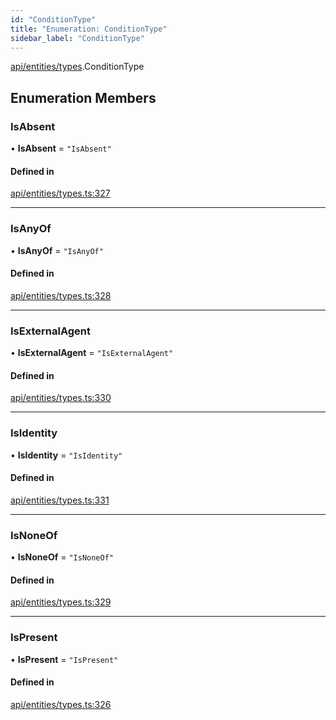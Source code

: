 ```yaml
---
id: "ConditionType"
title: "Enumeration: ConditionType"
sidebar_label: "ConditionType"
---
```


[api/entities/types](../../../../../modules/API/Entities/Types/Types.md).ConditionType

## Enumeration Members

### IsAbsent

• **IsAbsent** = ``"IsAbsent"``

#### Defined in

[api/entities/types.ts:327](https://github.com/PolymeshAssociation/polymesh-sdk/blob/5b946f904/src/api/entities/types.ts#L327)

___

### IsAnyOf

• **IsAnyOf** = ``"IsAnyOf"``

#### Defined in

[api/entities/types.ts:328](https://github.com/PolymeshAssociation/polymesh-sdk/blob/5b946f904/src/api/entities/types.ts#L328)

___

### IsExternalAgent

• **IsExternalAgent** = ``"IsExternalAgent"``

#### Defined in

[api/entities/types.ts:330](https://github.com/PolymeshAssociation/polymesh-sdk/blob/5b946f904/src/api/entities/types.ts#L330)

___

### IsIdentity

• **IsIdentity** = ``"IsIdentity"``

#### Defined in

[api/entities/types.ts:331](https://github.com/PolymeshAssociation/polymesh-sdk/blob/5b946f904/src/api/entities/types.ts#L331)

___

### IsNoneOf

• **IsNoneOf** = ``"IsNoneOf"``

#### Defined in

[api/entities/types.ts:329](https://github.com/PolymeshAssociation/polymesh-sdk/blob/5b946f904/src/api/entities/types.ts#L329)

___

### IsPresent

• **IsPresent** = ``"IsPresent"``

#### Defined in

[api/entities/types.ts:326](https://github.com/PolymeshAssociation/polymesh-sdk/blob/5b946f904/src/api/entities/types.ts#L326)
